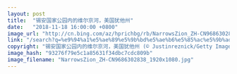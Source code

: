 ```yaml
---
layout: post
title:  "锡安国家公园内的维尔京河，美国犹他州"
date:   "2018-11-18 16:00:00 +0800"
image_url: "http://cn.bing.com/az/hprichbg/rb/NarrowsZion_ZH-CN9686302838_1920x1080.jpg"
link: "/search?q=%e9%94%a1%e5%ae%89%e5%9b%bd%e5%ae%b6%e5%85%ac%e5%9b%ad&form=hpcapt&mkt=zh-cn"
copyright: "锡安国家公园内的维尔京河，美国犹他州 (© Justinreznick/Getty Images)"
image_hash: "93276f79e5c1a85631f34dbc7cdc809b"
image_filename: "NarrowsZion_ZH-CN9686302838_1920x1080.jpg"
---
```

